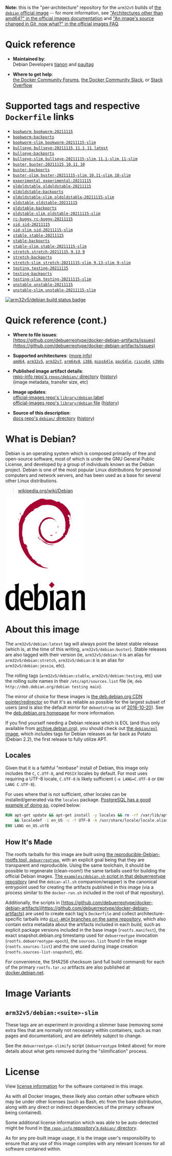 <!--

********************************************************************************

WARNING:

    DO NOT EDIT "debian/README.md"

    IT IS AUTO-GENERATED

    (from the other files in "debian/" combined with a set of templates)

********************************************************************************

-->

**Note:** this is the "per-architecture" repository for the `arm32v5` builds of [the `debian` official image](https://hub.docker.com/_/debian) -- for more information, see ["Architectures other than amd64?" in the official images documentation](https://github.com/docker-library/official-images#architectures-other-than-amd64) and ["An image's source changed in Git, now what?" in the official images FAQ](https://github.com/docker-library/faq#an-images-source-changed-in-git-now-what).

# Quick reference

-	**Maintained by**:  
	Debian Developers [tianon](https://qa.debian.org/developer.php?login=tianon) and [paultag](https://qa.debian.org/developer.php?login=paultag)

-	**Where to get help**:  
	[the Docker Community Forums](https://forums.docker.com/), [the Docker Community Slack](https://dockr.ly/slack), or [Stack Overflow](https://stackoverflow.com/search?tab=newest&q=docker)

# Supported tags and respective `Dockerfile` links

-	[`bookworm`, `bookworm-20211115`](https://github.com/debuerreotype/docker-debian-artifacts/blob/effb2a5d17d35ff4c467828a2f13ab517555bad3/bookworm/Dockerfile)
-	[`bookworm-backports`](https://github.com/debuerreotype/docker-debian-artifacts/blob/effb2a5d17d35ff4c467828a2f13ab517555bad3/bookworm/backports/Dockerfile)
-	[`bookworm-slim`, `bookworm-20211115-slim`](https://github.com/debuerreotype/docker-debian-artifacts/blob/effb2a5d17d35ff4c467828a2f13ab517555bad3/bookworm/slim/Dockerfile)
-	[`bullseye`, `bullseye-20211115`, `11.1`, `11`, `latest`](https://github.com/debuerreotype/docker-debian-artifacts/blob/effb2a5d17d35ff4c467828a2f13ab517555bad3/bullseye/Dockerfile)
-	[`bullseye-backports`](https://github.com/debuerreotype/docker-debian-artifacts/blob/effb2a5d17d35ff4c467828a2f13ab517555bad3/bullseye/backports/Dockerfile)
-	[`bullseye-slim`, `bullseye-20211115-slim`, `11.1-slim`, `11-slim`](https://github.com/debuerreotype/docker-debian-artifacts/blob/effb2a5d17d35ff4c467828a2f13ab517555bad3/bullseye/slim/Dockerfile)
-	[`buster`, `buster-20211115`, `10.11`, `10`](https://github.com/debuerreotype/docker-debian-artifacts/blob/effb2a5d17d35ff4c467828a2f13ab517555bad3/buster/Dockerfile)
-	[`buster-backports`](https://github.com/debuerreotype/docker-debian-artifacts/blob/effb2a5d17d35ff4c467828a2f13ab517555bad3/buster/backports/Dockerfile)
-	[`buster-slim`, `buster-20211115-slim`, `10.11-slim`, `10-slim`](https://github.com/debuerreotype/docker-debian-artifacts/blob/effb2a5d17d35ff4c467828a2f13ab517555bad3/buster/slim/Dockerfile)
-	[`experimental`, `experimental-20211115`](https://github.com/debuerreotype/docker-debian-artifacts/blob/effb2a5d17d35ff4c467828a2f13ab517555bad3/experimental/Dockerfile)
-	[`oldoldstable`, `oldoldstable-20211115`](https://github.com/debuerreotype/docker-debian-artifacts/blob/effb2a5d17d35ff4c467828a2f13ab517555bad3/oldoldstable/Dockerfile)
-	[`oldoldstable-backports`](https://github.com/debuerreotype/docker-debian-artifacts/blob/effb2a5d17d35ff4c467828a2f13ab517555bad3/oldoldstable/backports/Dockerfile)
-	[`oldoldstable-slim`, `oldoldstable-20211115-slim`](https://github.com/debuerreotype/docker-debian-artifacts/blob/effb2a5d17d35ff4c467828a2f13ab517555bad3/oldoldstable/slim/Dockerfile)
-	[`oldstable`, `oldstable-20211115`](https://github.com/debuerreotype/docker-debian-artifacts/blob/effb2a5d17d35ff4c467828a2f13ab517555bad3/oldstable/Dockerfile)
-	[`oldstable-backports`](https://github.com/debuerreotype/docker-debian-artifacts/blob/effb2a5d17d35ff4c467828a2f13ab517555bad3/oldstable/backports/Dockerfile)
-	[`oldstable-slim`, `oldstable-20211115-slim`](https://github.com/debuerreotype/docker-debian-artifacts/blob/effb2a5d17d35ff4c467828a2f13ab517555bad3/oldstable/slim/Dockerfile)
-	[`rc-buggy`, `rc-buggy-20211115`](https://github.com/debuerreotype/docker-debian-artifacts/blob/effb2a5d17d35ff4c467828a2f13ab517555bad3/rc-buggy/Dockerfile)
-	[`sid`, `sid-20211115`](https://github.com/debuerreotype/docker-debian-artifacts/blob/effb2a5d17d35ff4c467828a2f13ab517555bad3/sid/Dockerfile)
-	[`sid-slim`, `sid-20211115-slim`](https://github.com/debuerreotype/docker-debian-artifacts/blob/effb2a5d17d35ff4c467828a2f13ab517555bad3/sid/slim/Dockerfile)
-	[`stable`, `stable-20211115`](https://github.com/debuerreotype/docker-debian-artifacts/blob/effb2a5d17d35ff4c467828a2f13ab517555bad3/stable/Dockerfile)
-	[`stable-backports`](https://github.com/debuerreotype/docker-debian-artifacts/blob/effb2a5d17d35ff4c467828a2f13ab517555bad3/stable/backports/Dockerfile)
-	[`stable-slim`, `stable-20211115-slim`](https://github.com/debuerreotype/docker-debian-artifacts/blob/effb2a5d17d35ff4c467828a2f13ab517555bad3/stable/slim/Dockerfile)
-	[`stretch`, `stretch-20211115`, `9.13`, `9`](https://github.com/debuerreotype/docker-debian-artifacts/blob/effb2a5d17d35ff4c467828a2f13ab517555bad3/stretch/Dockerfile)
-	[`stretch-backports`](https://github.com/debuerreotype/docker-debian-artifacts/blob/effb2a5d17d35ff4c467828a2f13ab517555bad3/stretch/backports/Dockerfile)
-	[`stretch-slim`, `stretch-20211115-slim`, `9.13-slim`, `9-slim`](https://github.com/debuerreotype/docker-debian-artifacts/blob/effb2a5d17d35ff4c467828a2f13ab517555bad3/stretch/slim/Dockerfile)
-	[`testing`, `testing-20211115`](https://github.com/debuerreotype/docker-debian-artifacts/blob/effb2a5d17d35ff4c467828a2f13ab517555bad3/testing/Dockerfile)
-	[`testing-backports`](https://github.com/debuerreotype/docker-debian-artifacts/blob/effb2a5d17d35ff4c467828a2f13ab517555bad3/testing/backports/Dockerfile)
-	[`testing-slim`, `testing-20211115-slim`](https://github.com/debuerreotype/docker-debian-artifacts/blob/effb2a5d17d35ff4c467828a2f13ab517555bad3/testing/slim/Dockerfile)
-	[`unstable`, `unstable-20211115`](https://github.com/debuerreotype/docker-debian-artifacts/blob/effb2a5d17d35ff4c467828a2f13ab517555bad3/unstable/Dockerfile)
-	[`unstable-slim`, `unstable-20211115-slim`](https://github.com/debuerreotype/docker-debian-artifacts/blob/effb2a5d17d35ff4c467828a2f13ab517555bad3/unstable/slim/Dockerfile)

[![arm32v5/debian build status badge](https://img.shields.io/jenkins/s/https/doi-janky.infosiftr.net/job/multiarch/job/arm32v5/job/debian.svg?label=arm32v5/debian%20%20build%20job)](https://doi-janky.infosiftr.net/job/multiarch/job/arm32v5/job/debian/)

# Quick reference (cont.)

-	**Where to file issues**:  
	[https://github.com/debuerreotype/docker-debian-artifacts/issues](https://github.com/debuerreotype/docker-debian-artifacts/issues)

-	**Supported architectures**: ([more info](https://github.com/docker-library/official-images#architectures-other-than-amd64))  
	[`amd64`](https://hub.docker.com/r/amd64/debian/), [`arm32v5`](https://hub.docker.com/r/arm32v5/debian/), [`arm32v7`](https://hub.docker.com/r/arm32v7/debian/), [`arm64v8`](https://hub.docker.com/r/arm64v8/debian/), [`i386`](https://hub.docker.com/r/i386/debian/), [`mips64le`](https://hub.docker.com/r/mips64le/debian/), [`ppc64le`](https://hub.docker.com/r/ppc64le/debian/), [`riscv64`](https://hub.docker.com/r/riscv64/debian/), [`s390x`](https://hub.docker.com/r/s390x/debian/)

-	**Published image artifact details**:  
	[repo-info repo's `repos/debian/` directory](https://github.com/docker-library/repo-info/blob/master/repos/debian) ([history](https://github.com/docker-library/repo-info/commits/master/repos/debian))  
	(image metadata, transfer size, etc)

-	**Image updates**:  
	[official-images repo's `library/debian` label](https://github.com/docker-library/official-images/issues?q=label%3Alibrary%2Fdebian)  
	[official-images repo's `library/debian` file](https://github.com/docker-library/official-images/blob/master/library/debian) ([history](https://github.com/docker-library/official-images/commits/master/library/debian))

-	**Source of this description**:  
	[docs repo's `debian/` directory](https://github.com/docker-library/docs/tree/master/debian) ([history](https://github.com/docker-library/docs/commits/master/debian))

# What is Debian?

Debian is an operating system which is composed primarily of free and open-source software, most of which is under the GNU General Public License, and developed by a group of individuals known as the Debian project. Debian is one of the most popular Linux distributions for personal computers and network servers, and has been used as a base for several other Linux distributions.

> [wikipedia.org/wiki/Debian](https://en.wikipedia.org/wiki/Debian)

![logo](https://raw.githubusercontent.com/docker-library/docs/b449be7df57e9ed9086bb5821bfb5d6cdc5d67a4/debian/logo.png)

# About this image

The `arm32v5/debian:latest` tag will always point the latest stable release (which is, at the time of this writing, `arm32v5/debian:buster`). Stable releases are also tagged with their version (ie, `arm32v5/debian:9` is an alias for `arm32v5/debian:stretch`, `arm32v5/debian:8` is an alias for `arm32v5/debian:jessie`, etc).

The rolling tags (`arm32v5/debian:stable`, `arm32v5/debian:testing`, etc) use the rolling suite names in their `/etc/apt/sources.list` file (ie, `deb http://deb.debian.org/debian testing main`).

The mirror of choice for these images is [the deb.debian.org CDN pointer/redirector](https://deb.debian.org) so that it's as reliable as possible for the largest subset of users (and is also the default mirror for `debootstrap` as of [2016-10-20](https://anonscm.debian.org/cgit/d-i/debootstrap.git/commit/?id=9e8bc60ad1ccf3a25ce7890526b70059f3e770de)). See the [deb.debian.org homepage](https://deb.debian.org) for more information.

If you find yourself needing a Debian release which is EOL (and thus only available from [archive.debian.org](http://archive.debian.org)), you should check out [the `debian/eol` image](https://hub.docker.com/r/debian/eol/), which includes tags for Debian releases as far back as Potato (Debian 2.2), the first release to fully utilize APT.

## Locales

Given that it is a faithful "minbase" install of Debian, this image only includes the `C`, `C.UTF-8`, and `POSIX` locales by default. For most uses requiring a UTF-8 locale, `C.UTF-8` is likely sufficient (`-e LANG=C.UTF-8` or `ENV LANG C.UTF-8`).

For uses where that is not sufficient, other locales can be installed/generated via the `locales` package. [PostgreSQL has a good example of doing so](https://github.com/docker-library/postgres/blob/69bc540ecfffecce72d49fa7e4a46680350037f9/9.6/Dockerfile#L21-L24), copied below:

```dockerfile
RUN apt-get update && apt-get install -y locales && rm -rf /var/lib/apt/lists/* \
	&& localedef -i en_US -c -f UTF-8 -A /usr/share/locale/locale.alias en_US.UTF-8
ENV LANG en_US.utf8
```

## How It's Made

The rootfs tarballs for this image are built using [the reproducible-Debian-rootfs tool, `debuerreotype`](https://github.com/debuerreotype/debuerreotype), with an explicit goal being that they are transparent and reproducible. Using the same toolchain, it should be possible to regenerate (clean-room!) the same tarballs used for building the official Debian images. [The `examples/debian.sh` script in that debuerreotype repository](https://github.com/debuerreotype/debuerreotype/blob/master/examples/debian.sh) (and the `debian-all.sh` companion/wrapper) is the canonical entrypoint used for creating the artifacts published in this image (via a process similar to the `docker-run.sh` included in the root of that repository).

Additionally, the scripts in [https://github.com/debuerreotype/docker-debian-artifacts](https://github.com/debuerreotype/docker-debian-artifacts) are used to create each tag's `Dockerfile` and collect architecture-specific tarballs into [`dist-ARCH` branches on the same repository](https://github.com/debuerreotype/docker-debian-artifacts/branches), which also contain extra metadata about the artifacts included in each build, such as explicit package versions included in the base image (`rootfs.manifest`), the exact snapshot.debian.org timestamp used for `debuerreotype` invocation (`rootfs.debuerreotype-epoch`), the `sources.list` found in the image (`rootfs.sources-list`) and the one used during image creation (`rootfs.sources-list-snapshot`), etc.

For convenience, the SHA256 checksum (and full build command) for each of the primary `rootfs.tar.xz` artifacts are also published at [docker.debian.net](https://docker.debian.net/).

# Image Variants

## `arm32v5/debian:<suite>-slim`

These tags are an experiment in providing a slimmer base (removing some extra files that are normally not necessary within containers, such as man pages and documentation), and are definitely subject to change.

See the `debuerreotype-slimify` script (`debuerreotype` linked above) for more details about what gets removed during the "slimification" process.

# License

View [license information](https://www.debian.org/social_contract#guidelines) for the software contained in this image.

As with all Docker images, these likely also contain other software which may be under other licenses (such as Bash, etc from the base distribution, along with any direct or indirect dependencies of the primary software being contained).

Some additional license information which was able to be auto-detected might be found in [the `repo-info` repository's `debian/` directory](https://github.com/docker-library/repo-info/tree/master/repos/debian).

As for any pre-built image usage, it is the image user's responsibility to ensure that any use of this image complies with any relevant licenses for all software contained within.
